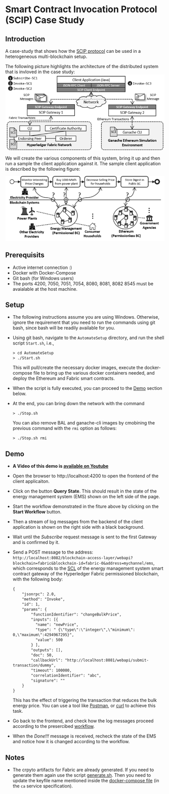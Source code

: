 # Smart Contract Invocation Protocol (SCIP) Case Study

## Introduction

A case-study that shows how the [SCIP protocol](https://github.com/lampajr/scip) can be used in a heterogeneous multi-blockchain setup.

The following picture highlights the architecture of the distributed system that is invloved in the case study:
![Arch.png](Arch.png)

We will create the various components of this system, bring it up and then run a sample the client application against it.
The sample client application is described by the following figure:

![CaseStudy](CaseStudy.png)

## Prerequisits

- Active internet connection :)
- Docker with Docker-Compose
- Git bash (for Windows users)
- The ports 4200, 7050, 7051, 7054, 8080, 8081, 8082 8545 must be avaialable at the host machine.

## Setup

- The following instructions assume you are using Windows. Otherwise, ignore the requirement that you need to run the commands using git bash, since bash will be readily available for you.
- Using git bash, navigate to the `AutomateSetup` directory, and run the shell script `Start.sh`, i.e., 
  ```
  > cd AutomateSetup
  > ./Start.sh
  ```
   This will pull/create the necessary docker images, execute the docker-compose file to bring up the various docker containers needed, and deploy the Ethereum and Fabric smart contracts.
- When the script is fully executed, you can proceed to the [Demo](#demo) section below.
- At the end, you can bring down the network with the command 

  ```
  > ./Stop.sh
  ```

  You can also remove BAL and ganache-cli images by cmobining the previous command with the `rmi` option as follows:
  
  ```
  > ./Stop.sh rmi
  ``` 
 
## Demo

- __A Video of this demo is [available on Youtube](https://youtu.be/oiN_rKdk2EM)__
- Open the browser to http://localhost:4200 to open the frontend of the client applicaiton.
- Click on the button __Query State__. This should result in the state of the energy management system (EMS) shown on the left side of the page.
- Start the workflow demonstrated in the fiture above by clicking on the __Start Workflow__ button.
- Then a stream of log messages from the backend of the client application is shown on the right side with a black background.
- Wait until the _Subscribe_ request message is sent to the first Gateway and is confirmed by it.
- Send a POST message to the address: `http://localhost:8082/blockchain-access-layer/webapi?blockchain=fabric&blockchain-id=fabric-0&address=mychannel/ems`, which corresponds to the [SCL](https://github.com/ghareeb-falazi/scl) of the energy management system smart contract gateway of the Hyperledger Fabric permissioned blockchain, with the following body:

  ```
  {
      "jsonrpc": 2.0,
      "method": "Invoke",
      "id": 1,
      "params": {
          "functionIdentifier": "changeBulkPrice",
          "inputs": [{
            "name": "newPrice",
            "type": " {\"type\":\"integer\",\"minimum\": 0,\"maximum\":4294967295}",
            "value": 500
          } ],
          "outputs": [],
          "doc": 50,
          "callbackUrl": "http://localhost:8081/webapi/submit-transaction/dummy",
          "timeout": 100000,
          "correlationIdentifier": "abc",
          "signature": ""
      }
  }
  ```
  This has the effect of triggering the transaction that reduces the bulk energy price. You can use a tool like [Postman](https://www.getpostman.com/), or [curl](https://curl.haxx.se/) to achieve this task.
- Go back to the frontend, and check how the log messages proceed according to the presercibed [workflow](https://github.com/ghareeb-falazi/SCIP-CaseStudy/blob/master/ClientApplication/scip-client-application/backend/src/main/java/blockchains/iaas/uni/stuttgart/de/scipcasestudy/clientapplication/backend/restapi/WorkflowController.java).
- When the _Done!!!_ message is received, recheck the state of the EMS and notice how it is changed according to the workflow.

## Notes

- The crpyto artifacts for Fabric are already generated. If you need to generate them again use the script [generate.sh](./AutomateSetup/fabric/_defaults-generation/generate.sh). Then you need to update the keyfile name mentioned inside the [docker-compose file](./AutomateSetup/docker-compose.yml) (in the `ca` service specification).
